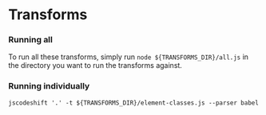 # Transforms

### Running all

To run all these transforms, simply run `node ${TRANSFORMS_DIR}/all.js` in the directory you want to run the transforms against.

### Running individually

`jscodeshift '.' -t ${TRANSFORMS_DIR}/element-classes.js --parser babel`
